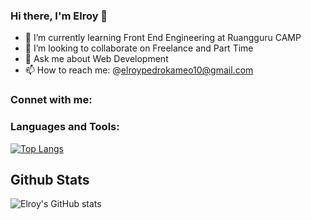 ### Hi there, I'm Elroy 👋

- 🌱 I’m currently learning Front End Engineering at Ruangguru CAMP
- 👯 I’m looking to collaborate on Freelance and Part Time
- 💬 Ask me about Web Development
- 📫 How to reach me: @elroypedrokameo10@gmail.com


### Connet with me:


### Languages and Tools:
[![Top Langs](https://github-readme-stats.vercel.app/api/top-langs/?username=elroypedrokameo&exclude_repo=github-readme-stats,elroypedrokameo.github.io)](https://github.com/elroypedrokameo/github-readme-stats)

## Github Stats
![Elroy's GitHub stats](https://github-readme-stats.vercel.app/api?username=elroypedrokameo&show_icons=true&theme=radical)